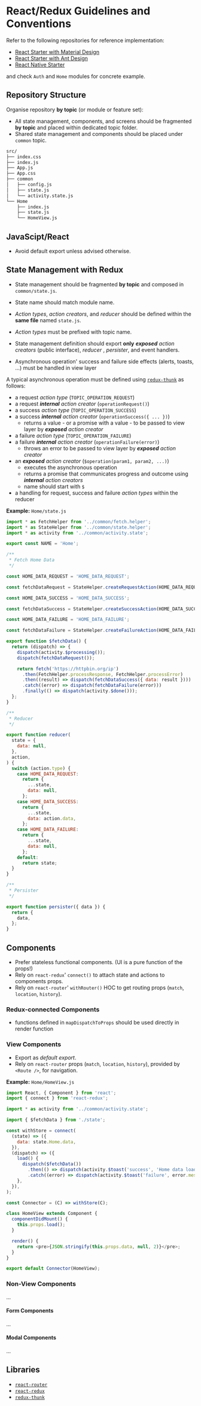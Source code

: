 # React/Redux Guidelines and Conventions

Refer to the following repositories for reference implementation:

- [React Starter with Material Design](https://github.com/emiketic/emiketic-starter-react/)
- [React Starter with Ant Design](https://github.com/emiketic/emiketic-starter-react-antd/)
- [React Native Starter](https://github.com/emiketic/emiketic-starter-react-native/)

and check `Auth` and `Home` modules for concrete example.

## Repository Structure

Organise repository **by topic** (or module or feature set):

- All state management, components, and screens should be fragmented **by topic** and placed within dedicated topic folder.
- Shared state management and components should be placed under `common` topic.

```sh
src/
├── index.css
├── index.js
├── App.js
├── App.css
├── common
│   ├── config.js
│   ├── state.js
│   └── activity.state.js
└── Home
    ├── index.js
    ├── state.js
    └── HomeView.js
```

## JavaScipt/React

- Avoid default export unless advised otherwise.

## State Management with Redux

- State management should be fragmented **by topic** and composed in `common/state.js`.

- State name should match module name.

- _Action types_, _action creators_, and _reducer_ should be defined within the **same file** named `state.js`.

- _Action types_ must be prefixed with topic name.

- State management definition should export **only** _**exposed** action creators_ (public interface), _reducer_ , _persister_, and event handlers.

- Asynchronous operation' success and failure side effects (alerts, toasts, ...) must be handled in view layer

A typical asynchronous operation must be defined using [`redux-thunk`](https://github.com/gaearon/redux-thunk) as follows:

- a request _action type_ (`TOPIC_OPERATION_REQUEST`)
- a request _**internal** action creator_ (`operationRequest()`)
- a success _action type_ (`TOPIC_OPERATION_SUCCESS`)
- a success _**internal** action creator_ (`operationSuccess({ ... })`)
  - returns a value - or a promise with a value - to be passed to view layer by _**exposed** action creator_
- a failure _action type_ (`TOPIC_OPERATION_FAILURE`)
- a failure _**internal** action creator_ (`operationFailure(error)`)
  - throws an error to be passed to view layer by _**exposed** action creator_
- an _**exposed** action creator_ (`$operation(param1, param2, ...)`)
  - executes the asynchronous operation
  - returns a promise that communicates progress and outcome using _**internal** action creators_
  - name should start with `$`
- a handling for request, success and failure _action types_ within the reducer

**Example:** `Home/state.js`

```javascript
import * as FetchHelper from '../common/fetch.helper';
import * as StateHelper from '../common/state.helper';
import * as activity from '../common/activity.state';

export const NAME = 'Home';

/**
 * Fetch Home Data
 */

const HOME_DATA_REQUEST = 'HOME_DATA_REQUEST';

const fetchDataRequest = StateHelper.createRequestAction(HOME_DATA_REQUEST);

const HOME_DATA_SUCCESS = 'HOME_DATA_SUCCESS';

const fetchDataSuccess = StateHelper.createSuccessAction(HOME_DATA_SUCCESS);

const HOME_DATA_FAILURE = 'HOME_DATA_FAILURE';

const fetchDataFailure = StateHelper.createFailureAction(HOME_DATA_FAILURE);

export function $fetchData() {
  return (dispatch) => {
    dispatch(activity.$processing());
    dispatch(fetchDataRequest());

    return fetch('https://httpbin.org/ip')
      .then(FetchHelper.processResponse, FetchHelper.processError)
      .then((result) => dispatch(fetchDataSuccess({ data: result })))
      .catch((error) => dispatch(fetchDataFailure(error)))
      .finally(() => dispatch(activity.$done()));
  };
}

/**
 * Reducer
 */

export function reducer(
  state = {
    data: null,
  },
  action,
) {
  switch (action.type) {
    case HOME_DATA_REQUEST:
      return {
        ...state,
        data: null,
      };
    case HOME_DATA_SUCCESS:
      return {
        ...state,
        data: action.data,
      };
    case HOME_DATA_FAILURE:
      return {
        ...state,
        data: null,
      };
    default:
      return state;
  }
}

/**
 * Persister
 */

export function persister({ data }) {
  return {
    data,
  };
}
```

## Components

- Prefer stateless functional components. (UI is a pure function of the props!)
- Rely on `react-redux`' `connect()` to attach state and actions to components props.
- Rely on `react-router`' `withRouter()` HOC to get routing props (`match`, `location`, `history`).

### Redux-connected Components

- functions defined in `mapDispatchToProps` should be used directly in render function

### View Components

- Export as _default export_.
- Rely on `react-router` props (`match`, `location`, `history`), provided by `<Route />`, for navigation.

**Example:** `Home/HomeView.js`

```javascript
import React, { Component } from 'react';
import { connect } from 'react-redux';

import * as activity from '../common/activity.state';

import { $fetchData } from './state';

const withStore = connect(
  (state) => ({
    data: state.Home.data,
  }),
  (dispatch) => ({
    load() {
      dispatch($fetchData())
        .then(() => dispatch(activity.$toast('success', 'Home data loaded')))
        .catch((error) => dispatch(activity.$toast('failure', error.message)));
    },
  }),
);

const Connector = (C) => withStore(C);

class HomeView extends Component {
  componentDidMount() {
    this.props.load();
  }

  render() {
    return <pre>{JSON.stringify(this.props.data, null, 2)}</pre>;
  }
}

export default Connector(HomeView);
```

### Non-View Components

...

#### Form Components

...

#### Modal Components

...

## Libraries

- [`react-router`](https://reacttraining.com/react-router/)
- [`react-redux`](https://github.com/reactjs/react-redux)
- [`redux-thunk`](https://github.com/gaearon/redux-thunk)

